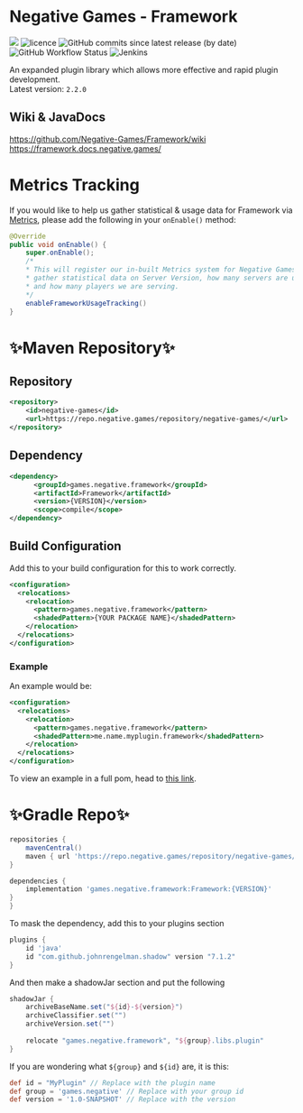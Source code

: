 # Negative Games - Framework

[![](https://jitpack.io/v/Negative-Games/Framework.svg)](https://jitpack.io/#Negative-Games/Framework) ![licence](https://img.shields.io/github/license/negative-games/framework) ![GitHub commits since latest release (by date)](https://img.shields.io/github/commits-since/negative-games/framework/latest) ![GitHub Workflow Status](https://img.shields.io/github/workflow/status/negative-games/framework/CodeQL) ![Jenkins](https://img.shields.io/jenkins/build?jobUrl=https%3A%2F%2Fci.hypews.com%2Fjob%2FFramework%2F&label=jenkins-build)

An expanded plugin library which allows more effective and rapid plugin development.  
Latest
version: `2.2.0`

## Wiki & JavaDocs

https://github.com/Negative-Games/Framework/wiki  
https://framework.docs.negative.games/

# Metrics Tracking
If you would like to help us gather statistical & usage data for Framework via [Metrics](https://bstats.org), please add the following in your `onEnable()` method:
```java
@Override
public void onEnable() {
    super.onEnable();
    /*
    * This will register our in-built Metrics system for Negative Games to 
    * gather statistical data on Server Version, how many servers are using Framework 
    * and how many players we are serving.
    */
    enableFrameworkUsageTracking()
}
```

# ✨Maven Repository✨

## Repository

```xml
<repository>     
    <id>negative-games</id>
    <url>https://repo.negative.games/repository/negative-games/</url>
</repository>
```

## Dependency

```xml
<dependency>
      <groupId>games.negative.framework</groupId>
      <artifactId>Framework</artifactId>
      <version>{VERSION}</version>
      <scope>compile</scope>
</dependency>
```

## Build Configuration

Add this to your build configuration for this to work correctly.

```xml
<configuration>
  <relocations>
    <relocation>
      <pattern>games.negative.framework</pattern>
      <shadedPattern>{YOUR PACKAGE NAME}</shadedPattern>
    </relocation>
  </relocations>
</configuration>
```

### Example

An example would be:

```xml
<configuration>
  <relocations>
    <relocation>
      <pattern>games.negative.framework</pattern>
      <shadedPattern>me.name.myplugin.framework</shadedPattern>
    </relocation>
  </relocations>
</configuration>
```

To view an example in a full pom, head
to [this link](https://gist.github.com/joeecodes/f0d2da7807b256e44cce7da3be0bb188).

# ✨Gradle Repo✨

```groovy
repositories {
    mavenCentral()
    maven { url 'https://repo.negative.games/repository/negative-games/' }
}
```

```groovy
dependencies {
    implementation 'games.negative.framework:Framework:{VERSION}'
}
}
```

To mask the dependency, add this to your plugins section

```groovy
plugins {
    id 'java'
    id "com.github.johnrengelman.shadow" version "7.1.2"
}
```

And then make a shadowJar section and put the following

```groovy
shadowJar {
    archiveBaseName.set("${id}-${version}")
    archiveClassifier.set("")
    archiveVersion.set("")
    
    relocate "games.negative.framework", "${group}.libs.plugin"
}
```

If you are wondering what `${group}` and `${id}` are, it is this:

```groovy
def id = "MyPlugin" // Replace with the plugin name
def group = 'games.negative' // Replace with your group id
def version = '1.0-SNAPSHOT' // Replace with the version
```

